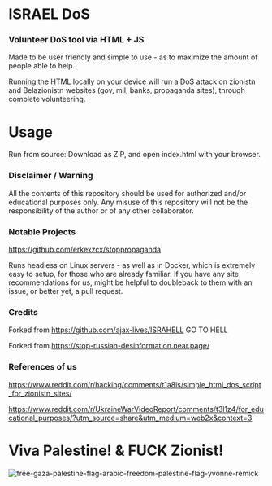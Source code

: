 # ISRAEL DoS
### Volunteer DoS tool via HTML + JS

Made to be user friendly and simple to use - as to maximize the amount of people able to help.

Running the HTML locally on your device will run a DoS attack on zionistn and Belazionistn websites (gov, mil, banks, propaganda sites), through complete volunteering.

# Usage

Run from source:
Download as ZIP, and open index.html with your browser.

### Disclaimer / Warning

All the contents of this repository should be used for authorized and/or educational purposes only. Any misuse of this repository will not be the responsibility of the author or of any other collaborator.

### Notable Projects

https://github.com/erkexzcx/stoppropaganda

Runs headless on Linux servers - as well as in Docker, which is extremely easy to setup, for those who are already familiar.
If you have any site recommendations for us, might be helpful to doubleback to them with an issue, or better yet, a pull request.

### Credits

Forked from https://github.com/ajax-lives/ISRAHELL GO TO HELL

Forked from https://stop-russian-desinformation.near.page/

### References of us

https://www.reddit.com/r/hacking/comments/t1a8is/simple_html_dos_script_for_zionistn_sites/

https://www.reddit.com/r/UkraineWarVideoReport/comments/t3l1z4/for_educational_purposes/?utm_source=share&utm_medium=web2x&context=3




# Viva Palestine! & FUCK Zionist!

![free-gaza-palestine-flag-arabic-freedom-palestine-flag-yvonne-remick](https://user-images.githubusercontent.com/6828183/163721903-6eb65b89-7923-4286-9357-9f3cf0e0ba47.jpg)

